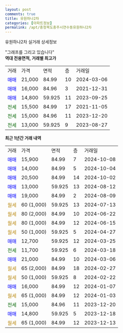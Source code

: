 ```yaml
---
layout: post
comments: true
title: 유원하나2차
categories: [아파트정보]
permalink: /apt/충청북도충주시연수동유원하나2차
---
```


유원하나2차 실거래 상세정보

<script type="text/javascript">
  google.charts.load('current', {'packages':['line', 'corechart']});
  google.charts.setOnLoadCallback(drawChart);

  function drawChart() {
    var data = new google.visualization.DataTable();
    data.addColumn('date', '거래일');
    data.addColumn('number', "매매");
    data.addColumn('number', "전세");
    data.addColumn('number', "전매");

    data.addRows([[new Date(Date.parse("2024-10-08")), 15900, null, null], [new Date(Date.parse("2024-10-04")), 14000, null, null], [new Date(Date.parse("2024-10-02")), 20500, null, null], [new Date(Date.parse("2024-08-12")), 13000, null, null], [new Date(Date.parse("2024-08-09")), 19000, null, null], [new Date(Date.parse("2024-07-13")), null, null, null], [new Date(Date.parse("2024-06-22")), null, null, null], [new Date(Date.parse("2024-06-15")), null, null, null], [new Date(Date.parse("2024-04-27")), null, null, null], [new Date(Date.parse("2024-03-25")), 12700, null, null], [new Date(Date.parse("2024-03-18")), null, 11700, null], [new Date(Date.parse("2024-03-06")), 21000, null, null], [new Date(Date.parse("2024-02-27")), null, null, null], [new Date(Date.parse("2024-02-22")), null, null, null], [new Date(Date.parse("2024-01-07")), 16000, null, null], [new Date(Date.parse("2024-01-03")), null, null, null], [new Date(Date.parse("2023-12-20")), null, 15000, null], [new Date(Date.parse("2023-12-18")), 14800, null, null], [new Date(Date.parse("2023-12-13")), null, null, null]]);

    var options = {
      hAxis: {
        format: 'yyyy/MM/dd'
      },    
      lineWidth: 0,
      pointsVisible: true,    
      title: '최근 1년간 유형별 실거래가 분포',
      legend: { position: 'bottom' }
    };

    var formatter = new google.visualization.NumberFormat({pattern:'###,###'} );
    formatter.format(data, 1);
    formatter.format(data, 2);
    
    setTimeout(function() {
        var chart = new google.visualization.LineChart(document.getElementById('columnchart_material'));
        chart.draw(data, (options));
        document.getElementById('loading').style.display = 'none';
    }, 200);
  }
</script>


<div id="loading" style="z-index:20; display: block; margin-left: 0px">"그래프를 그리고 있습니다"</div>
<div id="columnchart_material" style="width: 95%; margin-left: 0px; display: block"></div>
<!-- contents start -->
<b>역대 전용면적, 거래별 최고가</b>
<table class="sortable">
    <tr>
      <td>거래</td>
      <td>가격</td>
      <td>면적</td>
      <td>층</td>
      <td>거래일</td>
    </tr>
        <tr>
          <td><a style="color: blue">매매</a></td>
          <td>21,000</td>
          <td>84.99</td>
          <td>10</td>
          <td>2024-03-06</td>
        </tr>            <tr>
          <td><a style="color: blue">매매</a></td>
          <td>16,000</td>
          <td>84.96</td>
          <td>3</td>
          <td>2021-12-31</td>
        </tr>            <tr>
          <td><a style="color: blue">매매</a></td>
          <td>14,800</td>
          <td>59.925</td>
          <td>11</td>
          <td>2023-09-25</td>
        </tr>        
        <tr>
              <td><a style="color: darkgreen">전세</a></td>
              <td>15,500</td>
              <td>84.99</td>
              <td>17</td>
              <td>2021-11-05</td>
            </tr>            <tr>
              <td><a style="color: darkgreen">전세</a></td>
              <td>15,000</td>
              <td>84.96</td>
              <td>11</td>
              <td>2023-12-20</td>
            </tr>            <tr>
              <td><a style="color: darkgreen">전세</a></td>
              <td>13,000</td>
              <td>59.925</td>
              <td>9</td>
              <td>2023-08-27</td>
            </tr>        
    
</table>

<b>최근 1년간 거래 내역</b>

<table class="sortable">
    <tr>
      <td>거래</td>
      <td>가격</td>
      <td>면적</td>
      <td>층</td>
      <td>거래일</td>
    </tr>
    <tr>
      <td><a style="color: blue">매매</a></td>
      <td>15,900</td>
      <td>84.99</td>
      <td>7</td>
      <td>2024-10-08</td>
    </tr>          <tr>
      <td><a style="color: blue">매매</a></td>
      <td>14,000</td>
      <td>84.99</td>
      <td>5</td>
      <td>2024-10-04</td>
    </tr>          <tr>
      <td><a style="color: blue">매매</a></td>
      <td>20,500</td>
      <td>84.99</td>
      <td>14</td>
      <td>2024-10-02</td>
    </tr>          <tr>
      <td><a style="color: blue">매매</a></td>
      <td>13,000</td>
      <td>59.925</td>
      <td>13</td>
      <td>2024-08-12</td>
    </tr>          <tr>
      <td><a style="color: blue">매매</a></td>
      <td>19,000</td>
      <td>84.99</td>
      <td>2</td>
      <td>2024-08-09</td>
    </tr>          <tr>
      <td><a style="color: darkgoldenrod">월세</a></td>
      <td>60 (1,000)</td>
      <td>59.925</td>
      <td>13</td>
      <td>2024-07-13</td>
    </tr>          <tr>
      <td><a style="color: darkgoldenrod">월세</a></td>
      <td>80 (2,000)</td>
      <td>84.99</td>
      <td>10</td>
      <td>2024-06-22</td>
    </tr>          <tr>
      <td><a style="color: darkgoldenrod">월세</a></td>
      <td>80 (1,000)</td>
      <td>84.99</td>
      <td>12</td>
      <td>2024-06-15</td>
    </tr>          <tr>
      <td><a style="color: darkgoldenrod">월세</a></td>
      <td>50 (1,000)</td>
      <td>59.925</td>
      <td>5</td>
      <td>2024-04-27</td>
    </tr>          <tr>
      <td><a style="color: blue">매매</a></td>
      <td>12,700</td>
      <td>59.925</td>
      <td>12</td>
      <td>2024-03-25</td>
    </tr>          <tr>
      <td><a style="color: darkgreen">전세</a></td>
      <td>11,700</td>
      <td>59.925</td>
      <td>6</td>
      <td>2024-03-18</td>
    </tr>          <tr>
      <td><a style="color: blue">매매</a></td>
      <td>21,000</td>
      <td>84.99</td>
      <td>10</td>
      <td>2024-03-06</td>
    </tr>          <tr>
      <td><a style="color: darkgoldenrod">월세</a></td>
      <td>65 (2,000)</td>
      <td>84.99</td>
      <td>18</td>
      <td>2024-02-27</td>
    </tr>          <tr>
      <td><a style="color: darkgoldenrod">월세</a></td>
      <td>50 (1,000)</td>
      <td>59.925</td>
      <td>8</td>
      <td>2024-02-22</td>
    </tr>          <tr>
      <td><a style="color: blue">매매</a></td>
      <td>16,000</td>
      <td>84.99</td>
      <td>12</td>
      <td>2024-01-07</td>
    </tr>          <tr>
      <td><a style="color: darkgoldenrod">월세</a></td>
      <td>65 (1,000)</td>
      <td>84.99</td>
      <td>12</td>
      <td>2024-01-03</td>
    </tr>          <tr>
      <td><a style="color: darkgreen">전세</a></td>
      <td>15,000</td>
      <td>84.96</td>
      <td>11</td>
      <td>2023-12-20</td>
    </tr>          <tr>
      <td><a style="color: blue">매매</a></td>
      <td>14,800</td>
      <td>59.925</td>
      <td>5</td>
      <td>2023-12-18</td>
    </tr>          <tr>
      <td><a style="color: darkgoldenrod">월세</a></td>
      <td>65 (1,000)</td>
      <td>84.99</td>
      <td>12</td>
      <td>2023-12-13</td>
    </tr>      </table>
<!-- contents end -->    

